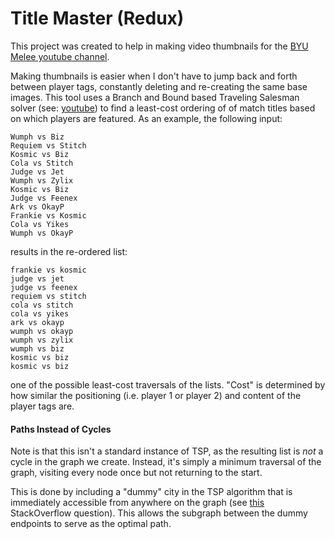 # Title Master (Redux)

This project was created to help in making video thumbnails for the [BYU Melee youtube channel](https://www.youtube.com/channel/UCkegb1U7uIpdiJdcQqxIgJQ).

Making thumbnails is easier when I don't have to jump back and forth between player tags, constantly deleting and re-creating the same base images.  This tool uses a Branch and Bound based Traveling Salesman solver (see: [youtube](https://www.youtube.com/watch?v=nN4K8xA8ShM)) to find a least-cost ordering of of match titles based on which players are featured.  As an example, the following input: 
```
Wumph vs Biz
Requiem vs Stitch
Kosmic vs Biz
Cola vs Stitch
Judge vs Jet
Wumph vs Zylix
Kosmic vs Biz
Judge vs Feenex
Ark vs OkayP
Frankie vs Kosmic
Cola vs Yikes
Wumph vs OkayP
```
results in the re-ordered list:
```
frankie vs kosmic
judge vs jet
judge vs feenex
requiem vs stitch
cola vs stitch
cola vs yikes
ark vs okayp
wumph vs okayp
wumph vs zylix
wumph vs biz
kosmic vs biz
kosmic vs biz
```
one of the possible least-cost traversals of the lists.  "Cost" is determined by how similar the positioning (i.e. player 1 or player 2) and content of the player tags are.



#### Paths Instead of Cycles
Note is that this isn't a standard instance of TSP, as the resulting list is *not* a cycle in the graph we create.  Instead, it's simply a minimum traversal of the graph, visiting every node once but not returning to the start.

This is done by including a "dummy" city in the TSP algorithm that is immediately accessible from anywhere on the graph (see [this](https://stackoverflow.com/questions/6733999/what-is-the-problem-name-for-traveling-salesman-problemtsp-without-considering/7158721#7158721) StackOverflow question).  This allows the subgraph between the dummy endpoints to serve as the optimal path.